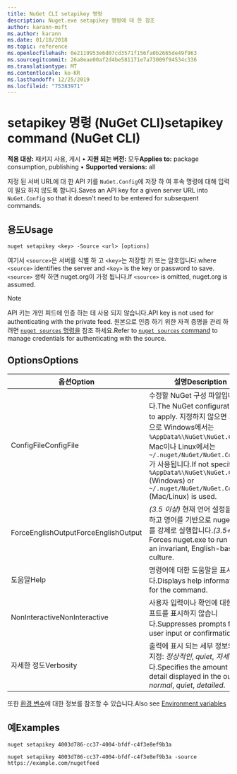 ```yaml
---
title: NuGet CLI setapikey 명령
description: Nuget.exe setapikey 명령에 대 한 참조
author: karann-msft
ms.author: karann
ms.date: 01/18/2018
ms.topic: reference
ms.openlocfilehash: 0e2119953e6d07cd3571f156fa0b2665de49f963
ms.sourcegitcommit: 26a8eae00af2d4be581171e7a73009f94534c336
ms.translationtype: MT
ms.contentlocale: ko-KR
ms.lasthandoff: 12/25/2019
ms.locfileid: "75383971"
---
```

# <a name="setapikey-command-nuget-cli"></a><span data-ttu-id="c7186-103">setapikey 명령 (NuGet CLI)</span><span class="sxs-lookup"><span data-stu-id="c7186-103">setapikey command (NuGet CLI)</span></span>

<span data-ttu-id="c7186-104">**적용 대상:** 패키지 사용, 게시 &bullet; **지원 되는 버전:** 모두</span><span class="sxs-lookup"><span data-stu-id="c7186-104">**Applies to:** package consumption, publishing &bullet; **Supported versions:** all</span></span>

<span data-ttu-id="c7186-105">지정 된 서버 URL에 대 한 API 키를 `NuGet.Config`에 저장 하 여 후속 명령에 대해 입력이 필요 하지 않도록 합니다.</span><span class="sxs-lookup"><span data-stu-id="c7186-105">Saves an API key for a given server URL into `NuGet.Config` so that it doesn't need to be entered for subsequent commands.</span></span>

## <a name="usage"></a><span data-ttu-id="c7186-106">용도</span><span class="sxs-lookup"><span data-stu-id="c7186-106">Usage</span></span>

```cli
nuget setapikey <key> -Source <url> [options]
```

<span data-ttu-id="c7186-107">여기서 `<source>`은 서버를 식별 하 고 `<key>`는 저장할 키 또는 암호입니다.</span><span class="sxs-lookup"><span data-stu-id="c7186-107">where `<source>` identifies the server and `<key>` is the key or password to save.</span></span> <span data-ttu-id="c7186-108">`<source>` 생략 하면 nuget.org이 가정 됩니다.</span><span class="sxs-lookup"><span data-stu-id="c7186-108">If `<source>` is omitted, nuget.org is assumed.</span></span>

> [!NOTE]
> <span data-ttu-id="c7186-109">API 키는 개인 피드에 인증 하는 데 사용 되지 않습니다.</span><span class="sxs-lookup"><span data-stu-id="c7186-109">API key is not used for authenticating with the private feed.</span></span> <span data-ttu-id="c7186-110">원본으로 인증 하기 위한 자격 증명을 관리 하려면 [`nuget sources` 명령을](../cli-reference/cli-ref-sources.md) 참조 하세요.</span><span class="sxs-lookup"><span data-stu-id="c7186-110">Refer to [`nuget sources` command](../cli-reference/cli-ref-sources.md) to manage credentials for authenticating with the source.</span></span>

## <a name="options"></a><span data-ttu-id="c7186-111">Options</span><span class="sxs-lookup"><span data-stu-id="c7186-111">Options</span></span>

| <span data-ttu-id="c7186-112">옵션</span><span class="sxs-lookup"><span data-stu-id="c7186-112">Option</span></span> | <span data-ttu-id="c7186-113">설명</span><span class="sxs-lookup"><span data-stu-id="c7186-113">Description</span></span> |
| --- | --- |
| <span data-ttu-id="c7186-114">ConfigFile</span><span class="sxs-lookup"><span data-stu-id="c7186-114">ConfigFile</span></span> | <span data-ttu-id="c7186-115">수정할 NuGet 구성 파일입니다.</span><span class="sxs-lookup"><span data-stu-id="c7186-115">The NuGet configuration file to apply.</span></span> <span data-ttu-id="c7186-116">지정하지 않으면 기본적으로 Windows에서는 `%AppData%\NuGet\NuGet.Config`, Mac이나 Linux에서는 `~/.nuget/NuGet/NuGet.Config`가 사용됩니다.</span><span class="sxs-lookup"><span data-stu-id="c7186-116">If not specified, `%AppData%\NuGet\NuGet.Config` (Windows) or `~/.nuget/NuGet/NuGet.Config` (Mac/Linux) is used.</span></span>|
| <span data-ttu-id="c7186-117">ForceEnglishOutput</span><span class="sxs-lookup"><span data-stu-id="c7186-117">ForceEnglishOutput</span></span> | <span data-ttu-id="c7186-118">*(3.5 이상)*  현재 언어 설정을 무시하고 영어를 기반으로 nuget.exe를 강제로 실행합니다.</span><span class="sxs-lookup"><span data-stu-id="c7186-118">*(3.5+)* Forces nuget.exe to run using an invariant, English-based culture.</span></span> |
| <span data-ttu-id="c7186-119">도움말</span><span class="sxs-lookup"><span data-stu-id="c7186-119">Help</span></span> | <span data-ttu-id="c7186-120">명령어에 대한 도움말을 표시합니다.</span><span class="sxs-lookup"><span data-stu-id="c7186-120">Displays help information for the command.</span></span> |
| <span data-ttu-id="c7186-121">NonInteractive</span><span class="sxs-lookup"><span data-stu-id="c7186-121">NonInteractive</span></span> | <span data-ttu-id="c7186-122">사용자 입력이나 확인에 대한 프롬프트를 표시하지 않습니다.</span><span class="sxs-lookup"><span data-stu-id="c7186-122">Suppresses prompts for user input or confirmations.</span></span> |
| <span data-ttu-id="c7186-123">자세한 정도</span><span class="sxs-lookup"><span data-stu-id="c7186-123">Verbosity</span></span> | <span data-ttu-id="c7186-124">출력에 표시 되는 세부 정보의 양을 지정: *정상적인*, *quiet*, *자세한*합니다.</span><span class="sxs-lookup"><span data-stu-id="c7186-124">Specifies the amount of detail displayed in the output: *normal*, *quiet*, *detailed*.</span></span> |

<span data-ttu-id="c7186-125">또한 [환경 변수](cli-ref-environment-variables.md)에 대한 정보를 참조할 수 있습니다.</span><span class="sxs-lookup"><span data-stu-id="c7186-125">Also see [Environment variables](cli-ref-environment-variables.md)</span></span>

## <a name="examples"></a><span data-ttu-id="c7186-126">예</span><span class="sxs-lookup"><span data-stu-id="c7186-126">Examples</span></span>

```cli
nuget setapikey 4003d786-cc37-4004-bfdf-c4f3e8ef9b3a

nuget setapikey 4003d786-cc37-4004-bfdf-c4f3e8ef9b3a -source https://example.com/nugetfeed
```
